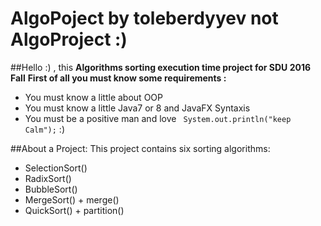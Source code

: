 # AlgoPoject by toleberdyyev not AlgoProject :)
##Hello :) , this **Algorithms sorting execution time project for SDU 2016 Fall**
**First of all you must know some requirements :**
* You must know a little about OOP 
* You must know a little Java7 or 8 and JavaFX Syntaxis
* You must be a positive man and love ``` System.out.println("keep Calm");``` :)

##About a Project:
This project contains six sorting algorithms:
* SelectionSort()
* RadixSort()
* BubbleSort()
* MergeSort() + merge()
* QuickSort() + partition()

